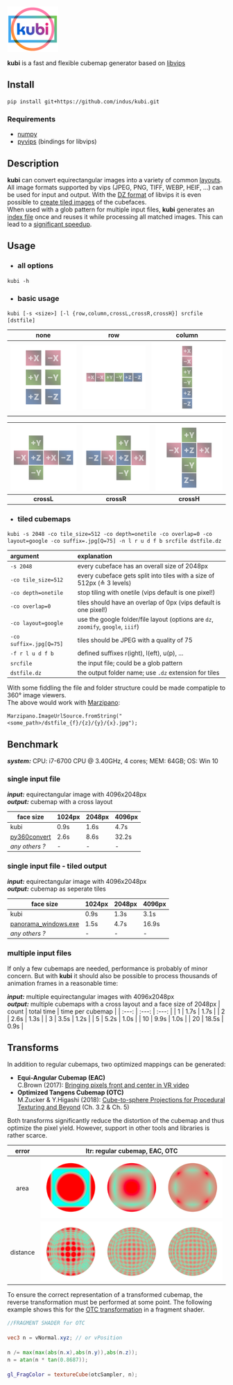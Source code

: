 <img width="117" alt="kubi logo" src="./img/kubi_logo.png">

**kubi** is a fast and flexible cubemap generator based on [libvips](https://libvips.github.io/libvips/)

## Install

``` shell
pip install git+https://github.com/indus/kubi.git
```
### Requirements
- [numpy](https://numpy.org/)
- [pyvips](https://libvips.github.io/pyvips/) (bindings for libvips)

## Description

**kubi** can convert equirectangular images into a variety of common [layouts](#layouts). All image formats supported by vips (JPEG, PNG, TIFF, WEBP, HEIF, ...) can be used for input and output. With the [DZ format](https://libvips.github.io/libvips/API/current/Making-image-pyramids.md.html) of libvips it is even possible to [create tiled images](#tiled-cubemaps) of the cubefaces.   
When used with a glob pattern for multiple input files, **kubi** generates an [index file](https://libvips.github.io/libvips/API/current/libvips-resample.html#vips-mapim) once and reuses it while processing all matched images. This can lead to a [significant speedup](#multiple-input-files). 

## Usage
* ### all options
``` shell
kubi -h
```

* ### basic usage
``` shell
kubi [-s <size>] [-l {row,column,crossL,crossR,crossH}] srcfile [dstfile]
```

| **none**   | **row**    | **column** |
| :---:  | :---:  | :---:  |
| ![none](./img/kubi_layouts_none.png "none") | ![row](./img/kubi_layouts_row.png "row") | ![column](./img/kubi_layouts_column.png "column") |

| ![crossL](./img/kubi_layouts_crossL.png "crossL") | ![crossR](./img/kubi_layouts_crossR.png "crossR") | ![crossH](./img/kubi_layouts_crossH.png "crossH") |
| :---:  | :---:  | :---:  |
| **crossL** | **crossR** | **crossH** |

* ### tiled cubemaps
``` shell
kubi -s 2048 -co tile_size=512 -co depth=onetile -co overlap=0 -co layout=google -co suffix=.jpg[Q=75] -n l r u d f b srcfile dstfile.dz
```
| argument | explanation |
| :--- | :--- |
| ```-s 2048```              | every cubeface has an overall size of 2048px |
| ```-co tile_size=512```    | every cubeface gets split into tiles with a size of 512px (≙ 3 levels) |
| ```-co depth=onetile```    | stop tiling with onetile (vips default is one pixel!) |
| ```-co overlap=0```        | tiles should have an overlap of 0px (vips default is one pixel!) |
| ```-co layout=google```    | use the google folder/file layout (options are ```dz```, ```zoomify```, ```google```, ```iiif```) |
| ```-co suffix=.jpg[Q=75]```| tiles should be JPEG with a quality of 75 |
| ```-f r l u d f b```       | defined suffixes r(ight), l(eft), u(p), ... |
| ```srcfile```              | the input file; could be a glob pattern |
| ```dstfile.dz```           | the output folder name; use ```.dz``` extension for tiles |

With some fiddling the file and folder structure could be made compatiple to 360° image viewers.   
The above would work with [Marzipano](https://www.marzipano.net/):
``` JS
Marzipano.ImageUrlSource.fromString("<some_path>/dstfile_{f}/{z}/{y}/{x}.jpg");
```

## Benchmark

***system:*** CPU: i7-6700 CPU @ 3.40GHz, 4 cores; MEM: 64GB; OS: Win 10  

### single input file   
***input:*** equirectangular image with 4096x2048px   
***output:*** cubemap with a cross layout

| face size | 1024px | 2048px | 4096px |
| ---| --- | --- | --- |
| kubi                                                   | 0.9s | 1.6s | 4.7s  |
| [py360convert](https://pypi.org/project/py360convert/) | 2.6s | 8.6s | 32.2s |
| *any others ?* | - | - | - |

### single input file - tiled output 
***input:*** equirectangular image with 4096x2048px   
***output:*** cubemap as seperate tiles

| face size | 1024px | 2048px | 4096px |
| ---| --- | --- | --- |
| kubi                                                   | 0.9s | 1.3s | 3.1s  |
| [panorama_windows.exe](https://github.com/blackironj/panorama) | 1.5s | 4.7s | 16.9s |
| *any others ?* | - | - | - |

### multiple input files
If only a few cubemaps are needed, performance is probably of minor concern. But with **kubi** it should also be possible to process thousands of animation frames in a reasonable time:

***input:*** multiple equirectangular images with 4096x2048px   
***output:*** multiple cubemaps with a cross layout and a face size of 2048px
| count | total time | time per cubemap |
| :---: | :---: | :---: |
| 1  | 1.7s  | 1.7s |
| 2  | 2.6s  | 1.3s |
| 3  | 3.5s  | 1.2s |
| 5  | 5.2s  | 1.0s |
| 10 | 9.9s  | 1.0s |
| 20 | 18.5s | 0.9s |

## Transforms
In addition to regular cubemaps, two optimized mappings can be generated:
- **Equi-Angular Cubemap (EAC)**   
C.Brown (2017): [Bringing pixels front and center in VR video](https://blog.google/products/google-ar-vr/bringing-pixels-front-and-center-vr-video/) 
- **Optimized Tangens Cubemap (OTC)**   
M.Zucker & Y.Higashi (2018): [Cube-to-sphere Projections for Procedural Texturing and Beyond](http://jcgt.org/published/0007/02/01/paper.pdf) (Ch. 3.2 & Ch. 5)  

Both transforms significantly reduce the distortion of the cubemap and thus optimize the pixel yield. However, support in other tools and libraries is rather scarce.

| error  | ltr: regular cubemap, EAC, OTC |
| :---:  | :---:  |
| area | ![error_area](./img/error_area.png "error_area") 
| distance | ![error_distance](./img/error_distance.png "error_distance") 

To ensure the correct representation of a transformed cubemap, the reverse transformation must be performed at some point. The following example shows this for the [OTC transformation](https://github.com/indus/kubi/blob/main/src/kubi/kubi.py#L70) in a fragment shader.
``` GLSL
//FRAGMENT SHADER for OTC

vec3 n = vNormal.xyz; // or vPosition

n /= max(max(abs(n.x),abs(n.y)),abs(n.z));
n = atan(n * tan(0.8687));

gl_FragColor = textureCube(otcSampler, n);

```
